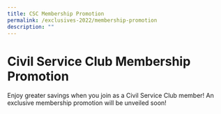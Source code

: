 ```yaml
---
title: CSC Membership Promotion
permalink: /exclusives-2022/membership-promotion
description: ""
---
```

# Civil Service Club Membership Promotion

Enjoy greater savings when you join as a Civil Service Club member! An exclusive membership promotion will be unveiled soon!